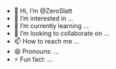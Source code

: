 - 👋 Hi, I’m @ZeroSlatt
- 👀 I’m interested in ...
- 🌱 I’m currently learning ...
- 💞️ I’m looking to collaborate on ...
- 📫 How to reach me ...
- 😄 Pronouns: ...
- ⚡ Fun fact: ...

<!---
ZeroSlatt/ZeroSlatt is a ✨ special ✨ repository because its `README.md` (this file) appears on your GitHub profile.
You can click the Preview link to take a look at your changes.
--->
